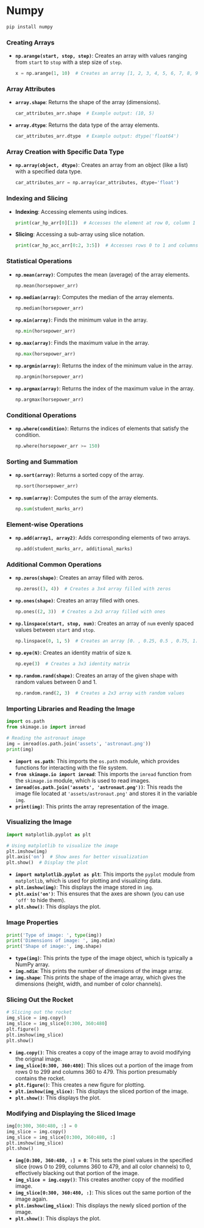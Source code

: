 # Numpy

  ```python
 pip install numpy
  ```

### Creating Arrays
- **`np.arange(start, stop, step)`**: Creates an array with values ranging from `start` to `stop` with a step size of `step`.
  ```python
  x = np.arange(1, 10)  # Creates an array [1, 2, 3, 4, 5, 6, 7, 8, 9]
  ```

### Array Attributes
- **`array.shape`**: Returns the shape of the array (dimensions).
  ```python
  car_attributes_arr.shape  # Example output: (10, 5)
  ```

- **`array.dtype`**: Returns the data type of the array elements.
  ```python
  car_attributes_arr.dtype  # Example output: dtype('float64')
  ```

### Array Creation with Specific Data Type
- **`np.array(object, dtype)`**: Creates an array from an object (like a list) with a specified data type.
  ```python
  car_attributes_arr = np.array(car_attributes, dtype='float')
  ```

### Indexing and Slicing
- **Indexing**: Accessing elements using indices.
  ```python
  print(car_hp_arr[0][1])  # Accesses the element at row 0, column 1
  ```

- **Slicing**: Accessing a sub-array using slice notation.
  ```python
  print(car_hp_acc_arr[0:2, 3:5])  # Accesses rows 0 to 1 and columns 3 to 4
  ```

### Statistical Operations
- **`np.mean(array)`**: Computes the mean (average) of the array elements.
  ```python
  np.mean(horsepower_arr)
  ```

- **`np.median(array)`**: Computes the median of the array elements.
  ```python
  np.median(horsepower_arr)
  ```

- **`np.min(array)`**: Finds the minimum value in the array.
  ```python
  np.min(horsepower_arr)
  ```

- **`np.max(array)`**: Finds the maximum value in the array.
  ```python
  np.max(horsepower_arr)
  ```

- **`np.argmin(array)`**: Returns the index of the minimum value in the array.
  ```python
  np.argmin(horsepower_arr)
  ```

- **`np.argmax(array)`**: Returns the index of the maximum value in the array.
  ```python
  np.argmax(horsepower_arr)
  ```

### Conditional Operations
- **`np.where(condition)`**: Returns the indices of elements that satisfy the condition.
  ```python
  np.where(horsepower_arr >= 150)
  ```

### Sorting and Summation
- **`np.sort(array)`**: Returns a sorted copy of the array.
  ```python
  np.sort(horsepower_arr)
  ```

- **`np.sum(array)`**: Computes the sum of the array elements.
  ```python
  np.sum(student_marks_arr)
  ```

### Element-wise Operations
- **`np.add(array1, array2)`**: Adds corresponding elements of two arrays.
  ```python
  np.add(student_marks_arr, additional_marks)
  ```

### Additional Common Operations
- **`np.zeros(shape)`**: Creates an array filled with zeros.
  ```python
  np.zeros((3, 4))  # Creates a 3x4 array filled with zeros
  ```

- **`np.ones(shape)`**: Creates an array filled with ones.
  ```python
  np.ones((2, 3))  # Creates a 2x3 array filled with ones
  ```

- **`np.linspace(start, stop, num)`**: Creates an array of `num` evenly spaced values between `start` and `stop`.
  ```python
  np.linspace(0, 1, 5)  # Creates an array [0. , 0.25, 0.5 , 0.75, 1. ]
  ```

- **`np.eye(N)`**: Creates an identity matrix of size `N`.
  ```python
  np.eye(3)  # Creates a 3x3 identity matrix
  ```

- **`np.random.rand(shape)`**: Creates an array of the given shape with random values between 0 and 1.
  ```python
  np.random.rand(2, 3)  # Creates a 2x3 array with random values
  ```

### Importing Libraries and Reading the Image

```python
import os.path
from skimage.io import imread

# Reading the astronaut image
img = imread(os.path.join('assets', 'astronaut.png'))
print(img)
```

- **`import os.path`**: This imports the `os.path` module, which provides functions for interacting with the file system.
- **`from skimage.io import imread`**: This imports the `imread` function from the `skimage.io` module, which is used to read images.
- **`imread(os.path.join('assets', 'astronaut.png'))`**: This reads the image file located at `'assets/astronaut.png'` and stores it in the variable `img`.
- **`print(img)`**: This prints the array representation of the image.

### Visualizing the Image

```python
import matplotlib.pyplot as plt

# Using matplotlib to visualize the image
plt.imshow(img)
plt.axis('on')  # Show axes for better visualization
plt.show()  # Display the plot
```

- **`import matplotlib.pyplot as plt`**: This imports the `pyplot` module from `matplotlib`, which is used for plotting and visualizing data.
- **`plt.imshow(img)`**: This displays the image stored in `img`.
- **`plt.axis('on')`**: This ensures that the axes are shown (you can use `'off'` to hide them).
- **`plt.show()`**: This displays the plot.

### Image Properties

```python
print('Type of image: ', type(img))
print('Dimensions of image: ', img.ndim)
print('Shape of image:', img.shape)
```

- **`type(img)`**: This prints the type of the image object, which is typically a NumPy array.
- **`img.ndim`**: This prints the number of dimensions of the image array.
- **`img.shape`**: This prints the shape of the image array, which gives the dimensions (height, width, and number of color channels).

### Slicing Out the Rocket

```python
# Slicing out the rocket
img_slice = img.copy()
img_slice = img_slice[0:300, 360:480]
plt.figure()
plt.imshow(img_slice)
plt.show()
```

- **`img.copy()`**: This creates a copy of the image array to avoid modifying the original image.
- **`img_slice[0:300, 360:480]`**: This slices out a portion of the image from rows 0 to 299 and columns 360 to 479. This portion presumably contains the rocket.
- **`plt.figure()`**: This creates a new figure for plotting.
- **`plt.imshow(img_slice)`**: This displays the sliced portion of the image.
- **`plt.show()`**: This displays the plot.

### Modifying and Displaying the Sliced Image

```python
img[0:300, 360:480, :] = 0
img_slice = img.copy()
img_slice = img_slice[0:300, 360:480, :]
plt.imshow(img_slice)
plt.show()
```

- **`img[0:300, 360:480, :] = 0`**: This sets the pixel values in the specified slice (rows 0 to 299, columns 360 to 479, and all color channels) to 0, effectively blacking out that portion of the image.
- **`img_slice = img.copy()`**: This creates another copy of the modified image.
- **`img_slice[0:300, 360:480, :]`**: This slices out the same portion of the image again.
- **`plt.imshow(img_slice)`**: This displays the newly sliced portion of the image.
- **`plt.show()`**: This displays the plot.

